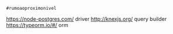 ```
#rumoaoproximonivel
```

https://node-postgres.com/ driver
http://knexjs.org/ query builder
https://typeorm.io/#/ orm
